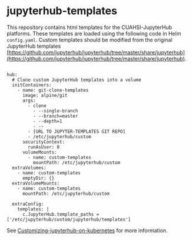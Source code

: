 # jupyterhub-templates

This repository contains html templates for the CUAHSI-JupyterHub platforms. These templates are loaded using the following code in Helm `config.yaml`. Custom templates should be modified from the original JupyterHub templates [https://github.com/jupyterhub/jupyterhub/tree/master/share/jupyterhub](https://github.com/jupyterhub/jupyterhub/tree/master/share/jupyterhub).


```

hub:
  # Clone custom JupyterHub templates into a volume
  initContainers:
    - name: git-clone-templates
      image: alpine/git
      args:
        - clone
          - --single-branch
          - --branch=master
          - --depth=1
          - --
        - [URL TO JUPYTER-TEMPLATES GIT REPO]
        - /etc/jupyterhub/custom
      securityContext:
        runAsUser: 0
      volumeMounts:
        - name: custom-templates
          mountPath: /etc/jupyterhub/custom
  extraVolumes:
    - name: custom-templates
      emptyDir: {}
  extraVolumeMounts:
    - name: custom-templates
      mountPath: /etc/jupyterhub/custom

  extraConfig:
    templates: |
      c.JupyterHub.template_paths = ['/etc/jupyterhub/custom/jupyterhub/templates']

```

See [Customizing-jupyterhub-on-kubernetes](https://discourse.jupyter.org/t/customizing-jupyterhub-on-kubernetes/1769/8) for more information.
